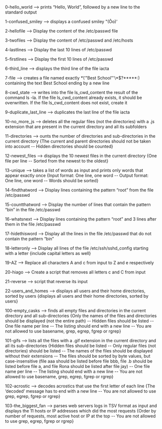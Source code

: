 0-hello_world --> prints “Hello, World”, followed by a new line to the standard output


1-confused_smiley --> displays a confused smiley "(Ôo)'


2-hellofile --> Display the content of the /etc/passwd file


3-twofiles --> Display the content of /etc/passwd and /etc/hosts


4-lastlines --> Display the last 10 lines of /etc/passwd


5-firstlines --> Display the first 10 lines of /etc/passwd


6-third_line --> displays the third line of the file iacta


7-file --> creates a file named exactly \*\\'"Best School"\'\\*$\?\*\*\*\*\*:) containing the text Best School ending by a new line 


8-cwd_state --> writes into the file ls_cwd_content the result of the command ls -la. If the file ls_cwd_content already exists, it should be overwritten. If the file ls_cwd_content does not exist, create it


9-duplicate_last_line --> duplicates the last line of the file iacta


10-no_more_js --> deletes all the regular files (not the directories) with a .js extension that are present in the current directory and all its subfolders


11-directories --> ounts the number of directories and sub-directories in the current directory {The current and parent directories should not be taken into account -- Hidden directories should be counted}


12-newest_files --> displays the 10 newest files in the current directory {One file per line -- Sorted from the newest to the oldest}


13-unique --> takes a list of words as input and prints only words that appear exactly once {Input format: One line, one word -- Output format: One line, one word -- Words should be sorted}


14-findthatword --> Display lines containing the pattern “root” from the file /etc/passwd


15-countthatword --> Display the number of lines that contain the pattern “bin” in the file /etc/passwd


16-whatsnext --> Display lines containing the pattern “root” and 3 lines after them in the file /etc/passwd


17-hidethisword --> Display all the lines in the file /etc/passwd that do not contain the pattern “bin”


18-letteronly --> Display all lines of the file /etc/ssh/sshd_config starting with a letter {include capital letters as well}


19-AZ --> Replace all characters A and c from input to Z and e respectively


20-hiago --> Create a script that removes all letters c and C from input


21-reverse --> script that reverse its input


22-users_and_homes --> displays all users and their home directories, sorted by users {displays all users and their home directories, sorted by users}


100-empty_casks --> finds all empty files and directories in the current directory and all sub-directories {Only the names of the files and directories should be displayed (not the entire path) -- Hidden files should be listed -- One file name per line -- The listing should end with a new line -- You are not allowed to use basename, grep, egrep, fgrep or rgrep}


101-gifs --> lists all the files with a .gif extension in the current directory and all its sub-directories {Hidden files should be listed -- Only regular files (not directories) should be listed -- The names of the files should be displayed without their extensions -- The files should be sorted by byte values, but case-insensitive (file aaa should be listed before file bbb, file .b should be listed before file a, and file Rona should be listed after file jay) -- One file name per line -- The listing should end with a new line -- You are not allowed to use basename, grep, egrep, fgrep or rgrep}


102-acrostic --> decodes acrostics that use the first letter of each line {The ‘decoded’ message has to end with a new line -- You are not allowed to use grep, egrep, fgrep or rgrep}


103-the_biggest_fan --> parses web servers logs in TSV format as input and displays the 11 hosts or IP addresses which did the most requests {Order by number of requests, most active host or IP at the top -- You are not allowed to use grep, egrep, fgrep or rgrep}


